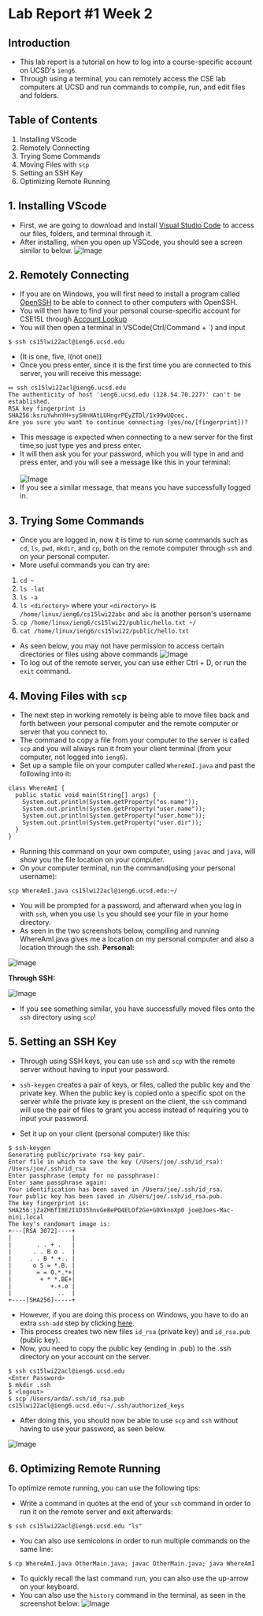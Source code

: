# Lab Report #1 Week 2
## Introduction

* This lab report is a tutorial on how to log into a course-specific account on UCSD's `ieng6`. 
* Through using a terminal, you can remotely access the CSE lab computers at UCSD and run commands to compile, run, and edit files and folders.

## Table of Contents

1. Installing VScode
2. Remotely Connecting
3. Trying Some Commands
4. Moving Files with `scp`
5. Setting an SSH Key
6. Optimizing Remote Running

## 1. Installing VScode

* First, we are going to download and install [Visual Studio Code](https://code.visualstudio.com/) to access our files, folders, and terminal through it.
* After installing, when you open up VSCode, you should see a screen similar to below.
![Image](images/vscode_pic.PNG)

## 2. Remotely Connecting 

* If you are on Windows, you will first need to install a program called 
[OpenSSH](https://docs.microsoft.com/en-us/windows-server/administration/openssh/openssh_install_firstuse) 
to be able to connect to other computers with OpenSSH.
* You will then have to find your personal course-specific account for CSE15L through
[Account Lookup](https://sdacs.ucsd.edu/~icc/index.php)
* You will then open a terminal in VSCode(Ctrl/Command + `) and input 
```
$ ssh cs15lwi22acl@ieng6.ucsd.edu
```
* (It is one, five, l(not one))
* Once you press enter, since it is the first time you are connected to this server, you will receive this message:
```
⤇ ssh cs15lwi22acl@ieng6.ucsd.edu
The authenticity of host 'ieng6.ucsd.edu (128.54.70.227)' can't be established.
RSA key fingerprint is SHA256:ksruYwhnYH+sySHnHAtLUHngrPEyZTDl/1x99wUQcec.
Are you sure you want to continue connecting (yes/no/[fingerprint])? 
```
* This message is expected when connecting to a new server for the first time,so just type yes and press enter.
* It will then ask you for your password, which you will type in and and press enter, and you will see a message like this in your terminal:<br>  
![Image](images/terminal_login.PNG)
* If you see a similar message, that means you have successfully logged in.

## 3. Trying Some Commands

* Once you are logged in, now it is time to run some commands such as `cd`, `ls`, `pwd`, `mkdir`, and `cp`, both on the remote computer through `ssh` and on your personal computer.
* More useful commands you can try are: 
1. `cd ~`
2. `ls -lat`
3. `ls -a`
4. `ls <directory>` where your `<directory>` is `/home/linux/ieng6/cs15lwi22abc` and `abc` is another person's username
5. `cp /home/linux/ieng6/cs15lwi22/public/hello.txt ~/`
6. `cat /home/linux/ieng6/cs15lwi22/public/hello.txt`
* As seen below, you may not have permission to access certain directories or files using above commands
![Image](images/running_commands.PNG)
* To log out of the remote server, you can use either Ctrl + D, or run the `exit` command.

## 4. Moving Files with `scp`
* The next step in working remotely is being able to move files back and forth between your personal computer and the remote computer or server that you connect to.
* The command to copy a file from your computer to the server is called `scp` and you will always run it from your client terminal (from your computer, not logged into `ieng6`).
* Set up a sample file on your computer called `WhereAmI.java` and past the following into it:
```
class WhereAmI {
  public static void main(String[] args) {
    System.out.println(System.getProperty("os.name"));
    System.out.println(System.getProperty("user.name"));
    System.out.println(System.getProperty("user.home"));
    System.out.println(System.getProperty("user.dir"));
  }
}
```
* Running this command on your own computer, using `javac` and `java`, will show you the file location on your computer.
* On your computer terminal, run the command(using your personal username):
```
scp WhereAmI.java cs15lwi22acl@ieng6.ucsd.edu:~/
```
* You will be prompted for a password, and afterward when you log in with `ssh`, when you use `ls` you should see your file in your home directory.
* As seen in the two screenshots below, compiling and running WhereAmI.java gives me a location on my personal computer and also a location through the ssh.
**Personal:** <br>  

![Image](images/where_personal.PNG)
<br>

**Through SSH:** <br>  

![Image](images/where_ssh.PNG)
* If you see something similar, you have successfully moved files onto the `ssh` directory using `scp`!

## 5. Setting an SSH Key

* Through using SSH keys, you can use `ssh` and `scp` with the remote server without having to input your password.
* `ssh-keygen` creates a pair of keys, or files, called the public key and the private key. When the public key is copied onto a specific spot on the server while the private key is present on the client, the `ssh` command will use the pair of files to grant you access instead of requiring you to input your password.

* Set it up on your client (personal computer) like this:

```
$ ssh-keygen
Generating public/private rsa key pair.
Enter file in which to save the key (/Users/joe/.ssh/id_rsa): /Users/joe/.ssh/id_rsa
Enter passphrase (empty for no passphrase): 
Enter same passphrase again: 
Your identification has been saved in /Users/joe/.ssh/id_rsa.
Your public key has been saved in /Users/joe/.ssh/id_rsa.pub.
The key fingerprint is:
SHA256:jZaZH6fI8E2I1D35hnvGeBePQ4ELOf2Ge+G0XknoXp0 joe@Joes-Mac-mini.local
The key's randomart image is:
+---[RSA 3072]----+
|                 |
|       . . + .   |
|      . . B o .  |
|     . . B * +.. |
|      o S = *.B. |
|       = = O.*.*+|
|        + * *.BE+|
|           +.+.o |
|             ..  |
+----[SHA256]-----+
```

* However, if you are doing this process on Windows, you have to do an extra `ssh-add` step by clicking 
[here](https://docs.microsoft.com/en-us/windows-server/administration/openssh/openssh_keymanagement#user-key-generation).
* This process creates two new files `id_rsa` (private key) and `id_rsa.pub` (public key).
* Now, you need to copy the public key (ending in .pub) to the .ssh directory on your account on the server.

```
$ ssh cs15lwi22acl@ieng6.ucsd.edu
<Enter Password>
$ mkdir .ssh
$ <logout>
$ scp /Users/arda/.ssh/id_rsa.pub cs15lwi22acl@ieng6.ucsd.edu:~/.ssh/authorized_keys
```

* After doing this, you should now be able to use `scp` and `ssh` without having to use your password, as seen below.

![Image](images/ssh_key_success.PNG)

## 6. Optimizing Remote Running

To optimize remote running, you can use the following tips:
* Write a command in quotes at the end of your `ssh` command in order to run it on the remote server and exit afterwards:

```
$ ssh cs15lwi22acl@ieng6.ucsd.edu "ls"
```

* You can also use semicolons in order to run multiple commands on the same line:

```
$ cp WhereAmI.java OtherMain.java; javac OtherMain.java; java WhereAmI
```

* To quickly recall the last command run, you can also use the up-arrow on your keyboard.
* You can also use the `history` command in the terminal, as seen in the screenshot below:
![Image](images/history.PNG)